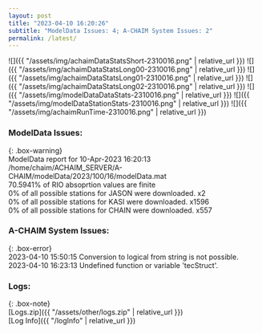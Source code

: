 ```yaml
---
layout: post
title: "2023-04-10 16:20:26"
subtitle: "ModelData Issues: 4; A-CHAIM System Issues: 2"
permalink: /latest/
---
```


![]({{ "/assets/img/achaimDataStatsShort-2310016.png" | relative_url }})
![]({{ "/assets/img/achaimDataStatsLong00-2310016.png" | relative_url }})
![]({{ "/assets/img/achaimDataStatsLong01-2310016.png" | relative_url }})
![]({{ "/assets/img/achaimDataStatsLong02-2310016.png" | relative_url }})
![]({{ "/assets/img/modelDataDataStats-2310016.png" | relative_url }})
![]({{ "/assets/img/modelDataStationStats-2310016.png" | relative_url }})
![]({{ "/assets/img/achaimRunTime-2310016.png" | relative_url }})


### ModelData Issues:  
  
{: .box-warning}  
 ModelData report for 10-Apr-2023 16:20:13   
 /home/chaim/ACHAIM_SERVER/A-CHAIM/modelData/2023/100/16/modelData.mat   
 70.5941% of RIO absoprtion values are finite   
 0% of all possible stations for JASON were downloaded. x2   
 0% of all possible stations for KASI were downloaded. x1596   
 0% of all possible stations for CHAIN were downloaded. x557   
  
### A-CHAIM System Issues:  
  
{: .box-error}  
2023-04-10 15:50:15 Conversion to logical from string is not possible.  
2023-04-10 16:23:13 Undefined function or variable 'tecStruct'.  

### Logs:  
  
{: .box-note}  
[Logs.zip]({{ "/assets/other/logs.zip" | relative_url }})  
[Log Info]({{ "/logInfo" | relative_url }})  
